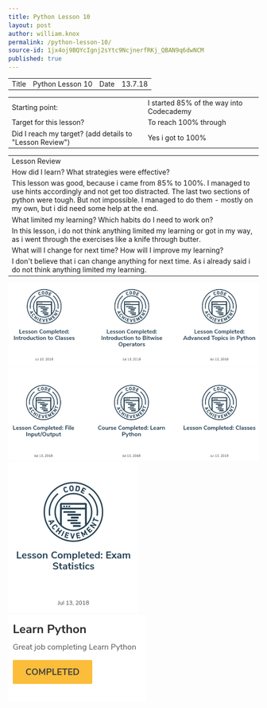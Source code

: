 ```yaml
---
title: Python Lesson 10
layout: post
author: william.knox
permalink: /python-lesson-10/
source-id: 1jx4oj9BQYcIgnj2sYtc9NcjnerfRKj_QBAN9q6dwNCM
published: true
---
```

<table>
  <tr>
    <td>Title</td>
    <td>Python Lesson 10</td>
    <td>Date</td>
    <td>13.7.18</td>
  </tr>
</table>


<table>
  <tr>
    <td>Starting point:</td>
    <td>I started 85% of the way into Codecademy</td>
  </tr>
  <tr>
    <td>Target for this lesson?</td>
    <td>To reach 100% through</td>
  </tr>
  <tr>
    <td>Did I reach my target? 
(add details to "Lesson Review")</td>
    <td>Yes i got to 100%</td>
  </tr>
</table>


<table>
  <tr>
    <td>Lesson Review</td>
  </tr>
  <tr>
    <td>How did I learn? What strategies were effective? </td>
  </tr>
  <tr>
    <td>This lesson was good, because i came from 85% to 100%. I managed to use hints accordingly and not get too distracted. The last two sections of python were tough. But not impossible. I managed to do them - mostly on my own, but i did need some help at the end.</td>
  </tr>
  <tr>
    <td>What limited my learning? Which habits do I need to work on? </td>
  </tr>
  <tr>
    <td>In this lesson, i do not think anything limited my learning or got in my way, as i went through the exercises like a knife through butter.</td>
  </tr>
  <tr>
    <td>What will I change for next time? How will I improve my learning?</td>
  </tr>
  <tr>
    <td>I don't believe that i can change anything for next time. As i already said i do not think anything limited my learning.</td>
  </tr>
</table>
<img src = "/images/Screenshot 2018-07-13 at 14.22.52.png">
<img src = "/images/Screenshot 2018-07-13 at 14.22.45.png">
<img src = "/images/Screenshot 2018-07-13 at 14.23.06.png">
<img src = "/images/Screenshot 2018-07-13 at 14.15.06.png">
